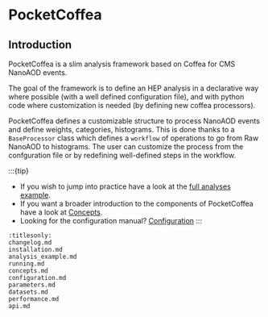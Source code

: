 # PocketCoffea

## Introduction

PocketCoffea is a slim analysis framework based on Coffea for CMS NanoAOD events.

The goal of the framework is to define an HEP analysis in a declarative way where possible (with a well defined
configuration file), and with python code where customization is needed (by defining new coffea processors).

PocketCoffea defines a customizable structure to process NanoAOD events and define weights, categories, histograms. This
is done thanks to a `BaseProcessor` class which defines a `workflow` of operations to go from Raw NanoAOD to histograms.
The user can customize the process from the confguration file or by redefining well-defined steps in the workflow.


:::{tip}
- If you wish to jump into practice have a look at the [full analyses example](./analysis_example.md). 
- If you want a broader introduction to the components of PocketCoffea have a look at [Concepts](./concepts.md).
- Looking for the configuration manual? [Configuration](./configuration.md)
:::

```{toctree}
:titlesonly:
changelog.md
installation.md
analysis_example.md
running.md
concepts.md
configuration.md
parameters.md
datasets.md
performance.md
api.md
```

